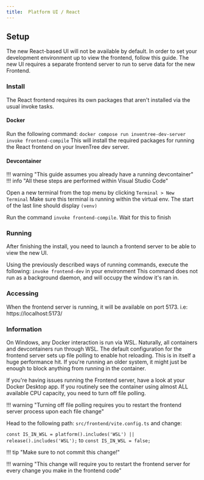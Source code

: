 ```yaml
---
title:  Platform UI / React
---
```


## Setup

The new React-based UI will not be available by default. In order to set your development environment up to view the frontend, follow this guide.
The new UI requires a separate frontend server to run to serve data for the new Frontend.

### Install

The React frontend requires its own packages that aren't installed via the usual invoke tasks.

#### Docker

Run the following command:
`docker compose run inventree-dev-server invoke frontend-compile`
This will install the required packages for running the React frontend on your InvenTree dev server.

#### Devcontainer
!!! warning "This guide assumes you already have a running devcontainer"
!!! info "All these steps are performed within Visual Studio Code"

Open a new terminal from the top menu by clicking `Terminal > New Terminal`
Make sure this terminal is running within the virtual env. The start of the last line should display `(venv)`

Run the command `invoke frontend-compile`. Wait for this to finish

### Running

After finishing the install, you need to launch a frontend server to be able to view the new UI.

Using the previously described ways of running commands, execute the following:
`invoke frontend-dev` in your environment
This command does not run as a background daemon, and will occupy the window it's ran in.

### Accessing

When the frontend server is running, it will be available on port 5173.
i.e: https://localhost:5173/

### Information

On Windows, any Docker interaction is run via WSL. Naturally, all containers and devcontainers run through WSL.
The default configuration for the frontend server sets up file polling to enable hot reloading.
This is in itself a huge performance hit. If you're running an older system, it might just be enough to block anything from running in the container.

If you're having issues running the Frontend server, have a look at your Docker Desktop app.
If you routinely see the container using almost ALL available CPU capacity, you need to turn off file polling.

!!! warning "Turning off file polling requires you to restart the frontend server process upon each file change"

Head to the following path: `src/frontend/vite.config.ts` and change:

`const IS_IN_WSL = platform().includes('WSL') || release().includes('WSL');`
to
`const IS_IN_WSL = false;`

!!! tip "Make sure to not commit this change!"

!!! warning "This change will require you to restart the frontend server for every change you make in the frontend code"
